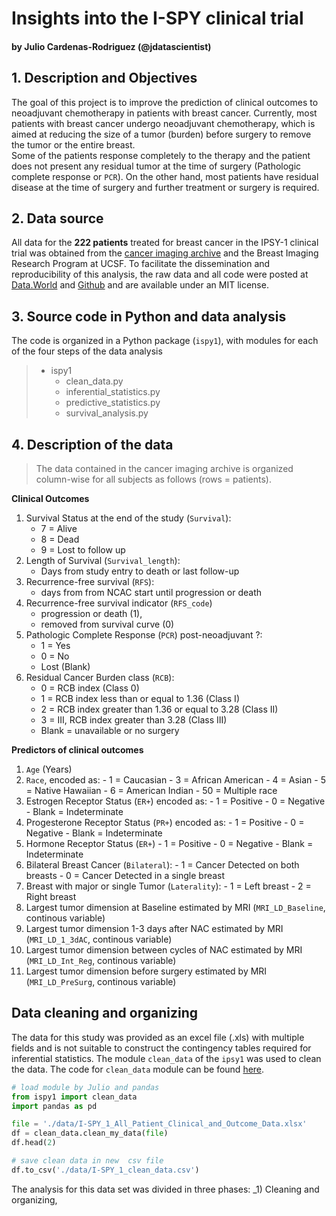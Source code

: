 # Insights into the I-SPY clinical trial
#### by Julio Cardenas-Rodriguez (@jdatascientist)

## 1. Description and Objectives
The goal of this project is to improve the prediction of clinical outcomes to neoadjuvant chemotherapy in patients with breast cancer. Currently, most patients with breast cancer undergo neoadjuvant chemotherapy, which is aimed at reducing the size of a tumor (burden) before surgery to remove the tumor or the entire breast.   
Some of the patients response completely to the therapy and the patient does not present any residual tumor at the time of surgery (Pathologic complete response or `PCR`). On the other hand, most patients have residual disease at the time of surgery and further treatment or surgery is required.

## 2. Data source
All data for the **222 patients** treated for breast cancer in the IPSY-1 clinical trial was obtained from the [cancer imaging archive](https://wiki.cancerimagingarchive.net/display/Public/ISPY1) and the Breast Imaging Research Program at UCSF. To facilitate the dissemination and reproducibility of this analysis, the raw data and all code were posted at [Data.World](https://data.world/julio/ispy-1-trial) and [Github](https://github.com/JCardenasRdz/Insights-into-the-I-SPY-clinical-trial) and are available under an MIT license.

## 3. Source code in Python and data analysis
The code is organized in a Python package (`ispy1`), with modules for each of the four steps of the data analysis

> - ispy1
>   - clean_data.py
>   - inferential_statistics.py
>   - predictive_statistics.py
>   - survival_analysis.py

## 4. Description of the data
> The data contained in the cancer imaging archive is organized column-wise for all subjects as follows (rows = patients).

**Clinical Outcomes**
1. Survival Status at the end of the study (`Survival`):
    - 7 = Alive
    - 8 = Dead
    - 9 = Lost to follow up
2. Length of Survival (`Survival_length`):
    - Days from study entry to death or last follow-up
3. Recurrence-free survival (`RFS`):
    - days from from NCAC start until progression or death
4. Recurrence-free survival indicator (`RFS_code`)
    - progression or death (1),
    - removed from survival curve (0)
5. Pathologic Complete Response (`PCR`) post-neoadjuvant ?:
    - 1 = Yes
    - 0 = No
    - Lost (Blank)
6. Residual Cancer Burden class (`RCB`):
    - 0 = RCB index (Class 0)
    - 1 = RCB index less than or equal to 1.36 (Class I)
    - 2 = RCB index greater than 1.36 or equal to 3.28  (Class II)
    - 3 = III, RCB index greater than 3.28 (Class III)
    - Blank = unavailable or no surgery

**Predictors of clinical outcomes**
  1. `Age` (Years)
  2. `Race`, encoded as:
    - 1 = Caucasian
    - 3 = African American
    - 4 = Asian
    - 5 = Native Hawaiian
    - 6 = American Indian
    - 50 = Multiple race
  3. Estrogen Receptor Status (`ER+`) encoded as:
    - 1 = Positive
    - 0 = Negative
    - Blank = Indeterminate
  4. Progesterone Receptor Status (`PR+`) encoded as:
    - 1 = Positive
    - 0 = Negative
    - Blank = Indeterminate
  5. Hormone Receptor Status (`ER+`)
    - 1 = Positive
    - 0 = Negative
    - Blank = Indeterminate
  6. Bilateral Breast Cancer (`Bilateral`):
    - 1 = Cancer Detected on both breasts
    - 0 = Cancer Detected in a single breast
  7. Breast with major or single Tumor (`Laterality`):
    - 1 = Left breast
    - 2 = Right breast
  8. Largest tumor dimension at Baseline estimated by MRI (`MRI_LD_Baseline`, continous variable)
  9. Largest tumor dimension 1-3 days after NAC estimated by MRI (`MRI_LD_1_3dAC`, continous variable)
  10. Largest tumor dimension between cycles of NAC estimated by MRI (`MRI_LD_Int_Reg`, continous variable)
  11. Largest tumor dimension before surgery estimated by MRI (`MRI_LD_PreSurg`, continous variable)

## Data cleaning and organizing
The data for this study was provided as an excel file (.xls) with multiple fields and is not suitable to construct the contingency tables required for inferential statistics. The module `clean_data` of the `ipsy1` was used to clean the data. The code for  `clean_data` module can be found [here](https://gist.github.com/JCardenasRdz/75dd152afe6250a5c7de2315b2a2a960).  

```Python
# load module by Julio and pandas
from ispy1 import clean_data
import pandas as pd

file = './data/I-SPY_1_All_Patient_Clinical_and_Outcome_Data.xlsx'
df = clean_data.clean_my_data(file)
df.head(2)

# save clean data in new  csv file
df.to_csv('./data/I-SPY_1_clean_data.csv')
```


  The analysis for this data set was divided in three phases: _1) Cleaning and organizing,

